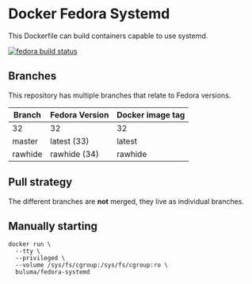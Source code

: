 Docker Fedora Systemd
=====================

This Dockerfile can build containers capable to use systemd.

[![fedora build status](https://img.shields.io/docker/cloud/build/buluma/fedora-systemd.svg)](https://hub.docker.com/repository/docker/buluma/fedora-systemd)

Branches
--------

This repository has multiple branches that relate to Fedora versions.

|Branch |Fedora Version|Docker image tag|
|-------|--------------|----------------|
|32     |32            |32              |
|master |latest (33)   |latest          |
|rawhide|rawhide (34)  |rawhide         |

Pull strategy
-------------

The different branches are **not** merged, they live as individual branches.

Manually starting
-----------------

```
docker run \
  --tty \
  --privileged \
  --volume /sys/fs/cgroup:/sys/fs/cgroup:ro \
  buluma/fedora-systemd
```
